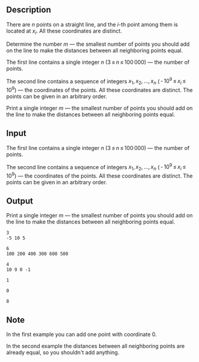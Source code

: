 ## Description

<div><p>There are <span class="tex-span"><i>n</i></span> points on a straight line, and the <span class="tex-span"><i>i</i></span>-th point among them is located at <span class="tex-span"><i>x</i><sub class="lower-index"><i>i</i></sub></span>. All these coordinates are distinct.</p><p>Determine the number <span class="tex-span"><i>m</i></span> — the smallest number of points you should add on the line to make the distances between all neighboring points equal. </p></div><div class="input-specification"><p>The first line contains a single integer <span class="tex-span"><i>n</i></span> (<span class="tex-span">3 ≤ <i>n</i> ≤ 100 000</span>) — the number of points.</p><p>The second line contains a sequence of integers <span class="tex-span"><i>x</i><sub class="lower-index">1</sub>, <i>x</i><sub class="lower-index">2</sub>, ..., <i>x</i><sub class="lower-index"><i>n</i></sub></span> (<span class="tex-span"> - 10<sup class="upper-index">9</sup> ≤ <i>x</i><sub class="lower-index"><i>i</i></sub> ≤ 10<sup class="upper-index">9</sup></span>) — the coordinates of the points. All these coordinates are distinct. The points can be given in an arbitrary order.</p></div><div class="output-specification"><p>Print a single integer <span class="tex-span"><i>m</i></span> — the smallest number of points you should add on the line to make the distances between all neighboring points equal. </p></div>

## Input

<p>The first line contains a single integer <span class="tex-span"><i>n</i></span> (<span class="tex-span">3 ≤ <i>n</i> ≤ 100 000</span>) — the number of points.</p><p>The second line contains a sequence of integers <span class="tex-span"><i>x</i><sub class="lower-index">1</sub>, <i>x</i><sub class="lower-index">2</sub>, ..., <i>x</i><sub class="lower-index"><i>n</i></sub></span> (<span class="tex-span"> - 10<sup class="upper-index">9</sup> ≤ <i>x</i><sub class="lower-index"><i>i</i></sub> ≤ 10<sup class="upper-index">9</sup></span>) — the coordinates of the points. All these coordinates are distinct. The points can be given in an arbitrary order.</p>

## Output

<p>Print a single integer <span class="tex-span"><i>m</i></span> — the smallest number of points you should add on the line to make the distances between all neighboring points equal. </p>





```input1
3
-5 10 5

```




```input2
6
100 200 400 300 600 500

```




```input3
4
10 9 0 -1

```




```output1
1

```




```output2
0

```




```output3
8

```



## Note

<p>In the first example you can add one point with coordinate <span class="tex-span">0</span>.</p><p>In the second example the distances between all neighboring points are already equal, so you shouldn't add anything.</p>
